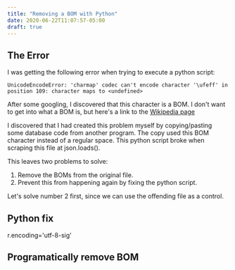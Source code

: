 ```yaml
---
title: "Removing a BOM with Python"
date: 2020-06-22T11:07:57-05:00
draft: true
---
```


## The Error
I was getting the following error when trying to execute a python script: 
```
UnicodeEncodeError: 'charmap' codec can't encode character '\ufeff' in position 109: character maps to <undefined>
```
After some googling, I discovered that this character is a BOM. 
I don't want to get into what a BOM is, but here's a link to the [Wikipedia page](https://en.wikipedia.org/wiki/Byte_order_mark)

I discovered that I had created this problem myself by copying/pasting some database code from another program. The copy used this BOM character instead of a regular space. 
This python script broke when scraping this file at json.loads(). 

This leaves two problems to solve:
1. Remove the BOMs from the original file. 
2. Prevent this from happening again by fixing the python script. 

Let's solve number 2 first, since we can use the offending file as a control.

## Python fix

r.encoding='utf-8-sig'

## Programatically remove BOM




